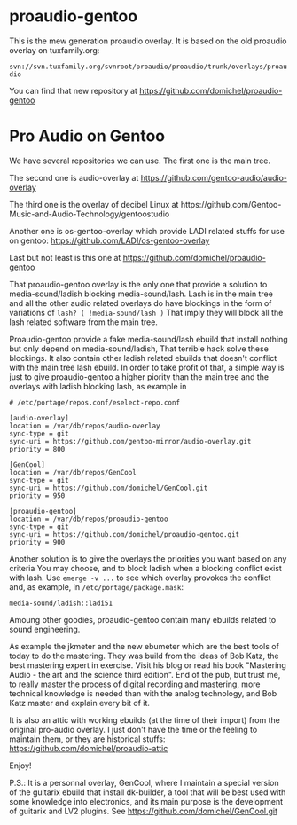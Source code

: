 # proaudio-gentoo

This is the mew generation proaudio overlay. It is based
on the old proaudio overlay on tuxfamily.org:

`svn://svn.tuxfamily.org/svnroot/proaudio/proaudio/trunk/overlays/proaudio`

You can find that new repository at
    https://github.com/domichel/proaudio-gentoo

Pro Audio on Gentoo
===================
We have several repositories we can use. The first one is
the main tree.

The second one is audio-overlay at
    https://github.com/gentoo-audio/audio-overlay

The third one is the overlay of decibel Linux at
    https://github,com/Gentoo-Music-and-Audio-Technology/gentoostudio

Another one is os-gentoo-overlay which provide LADI
related stuffs for use on gentoo:
    https://github.com/LADI/os-gentoo-overlay

Last but not least is this one at
    https://github.com/domichel/proaudio-gentoo

That proaudio-gentoo overlay is the only one that provide a solution
to media-sound/ladish blocking media-sound/lash. Lash is
in the main tree and all the other audio related overlays
do have blockings in the form of variations of
    `lash? ( !media-sound/lash )`
That imply they will block all the lash related software from
the main tree.

Proaudio-gentoo provide a fake media-sound/lash ebuild that
install nothing but only depend on media-sound/ladish, That
terrible hack solve these blockings. It also contain other 
ladish related ebuilds that doesn't conflict with the main
tree lash ebuild. In order to take profit of that, a simple way is
just to give proaudio-gentoo a higher piority than the main tree
and the overlays with ladish blocking lash, as example in
```
# /etc/portage/repos.conf/eselect-repo.conf

[audio-overlay]
location = /var/db/repos/audio-overlay
sync-type = git
sync-uri = https://github.com/gentoo-mirror/audio-overlay.git
priority = 800

[GenCool]
location = /var/db/repos/GenCool
sync-type = git
sync-uri = https://github.com/domichel/GenCool.git
priority = 950

[proaudio-gentoo]
location = /var/db/repos/proaudio-gentoo
sync-type = git
sync-uri = https://github.com/domichel/proaudio-gentoo.git
priority = 900
```
Another solution is to give the overlays the priorities you want
based on any criteria You may choose, and to block ladish when
a blocking conflict exist with lash.
Use `emerge -v ...` to see which overlay provokes the conflict and,
as example, in `/etc/portage/package.mask`:
```
media-sound/ladish::ladi51
```

Amoung other goodies, proaudio-gentoo contain many ebuilds related
to sound engineering.

As example the jkmeter and the new ebumeter which are the best
tools of today to do the mastering. They was build from the
ideas of Bob Katz, the best mastering expert in exercise.
Visit his blog or read his book "Mastering Audio - the art
and the science third edition". End of the pub, but trust me,
to really master the process of digital recording and
mastering, more technical knowledge is needed than with the
analog technology, and Bob Katz master and explain every
bit of it.

It is also an attic with working ebuilds (at the time
of their import) from the original pro-audio overlay.
I just don't have the time or the feeling to maintain them,
or they are historical stuffs:
https://github.com/domichel/proaudio-attic

Enjoy!

P.S.: It is a personnal overlay, GenCool, where I maintain a
special version of the guitarix ebuild that install dk-builder,
a tool that will be best used with some knowledge into electronics,
and its main purpose is the development of guitarix and LV2 plugins.
See https://github.com/domichel/GenCool.git
